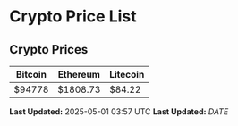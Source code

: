 # Crypto Price List

## Crypto Prices
| Bitcoin | Ethereum | Litecoin |
| ------- | -------- | -------- |
| $94778 | $1808.73 | $84.22 |
**Last Updated:** 2025-05-01 03:57 UTC
**Last Updated:** $DATE$
